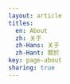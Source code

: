 ```yaml
---
layout: article
titles:
  en: About
  zh: 关于
  zh-Hans: 关于
  zh-Hant: 關於
key: page-about
sharing: true
---
```



